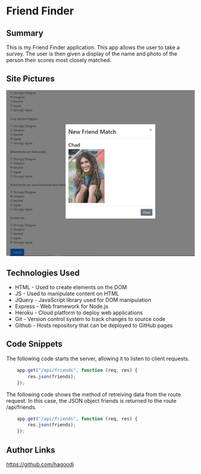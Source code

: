 # Friend Finder

## Summary
This is my Friend Finder application. This app allows the user to take a survey. The user is then given a display of the name and photo of the person their scores most closely matched.

## Site Pictures
![Site](./friend-finder.JPG)

## Technologies Used 
- HTML - Used to create elements on the DOM
- JS - Used to manipulate content on HTML
- JQuery - JavaScript library used for DOM manipulation
- Express - Web framework for Node.js
- Heroku - Cloud platform to deploy web applications
- Git - Version control system to track changes to source code
- Github - Hosts repository that can be deployed to GitHub pages

## Code Snippets
The following code starts the server, allowing it to listen to client requests.
```js
    app.get("/api/friends", function (req, res) {
        res.json(friends);
    });
```

The following code shows the method of retreiving data from the route request. In this case, the JSON object friends is returned to the route /api/friends.
```js
    app.get("/api/friends", function (req, res) {
        res.json(friends);
    });
```

## Author Links
https://github.com/hagoodj